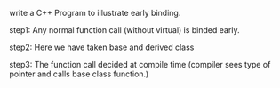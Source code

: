 write a C++ Program to illustrate early binding. 

step1: Any normal function call (without virtual) is binded early.

step2: Here we have taken base and derived class 

step3: The function call decided at compile time (compiler sees type of pointer and calls base class function.)

